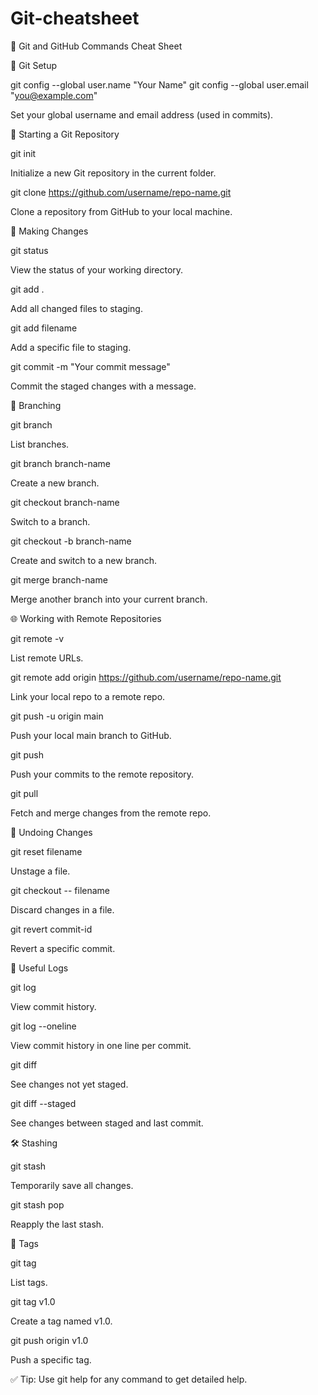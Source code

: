# Git-cheatsheet

📘 Git and GitHub Commands Cheat Sheet

🔧 Git Setup

git config --global user.name "Your Name"
git config --global user.email "you@example.com"

Set your global username and email address (used in commits).

📁 Starting a Git Repository

git init

Initialize a new Git repository in the current folder.

git clone https://github.com/username/repo-name.git

Clone a repository from GitHub to your local machine.

📄 Making Changes

git status

View the status of your working directory.

git add .

Add all changed files to staging.

git add filename

Add a specific file to staging.

git commit -m "Your commit message"

Commit the staged changes with a message.

🔁 Branching

git branch

List branches.

git branch branch-name

Create a new branch.

git checkout branch-name

Switch to a branch.

git checkout -b branch-name

Create and switch to a new branch.

git merge branch-name

Merge another branch into your current branch.

🌐 Working with Remote Repositories

git remote -v

List remote URLs.

git remote add origin https://github.com/username/repo-name.git

Link your local repo to a remote repo.

git push -u origin main

Push your local main branch to GitHub.

git push

Push your commits to the remote repository.

git pull

Fetch and merge changes from the remote repo.

🩽 Undoing Changes

git reset filename

Unstage a file.

git checkout -- filename

Discard changes in a file.

git revert commit-id

Revert a specific commit.

💃 Useful Logs

git log

View commit history.

git log --oneline

View commit history in one line per commit.

git diff

See changes not yet staged.

git diff --staged

See changes between staged and last commit.

🛠️ Stashing

git stash

Temporarily save all changes.

git stash pop

Reapply the last stash.

📌 Tags

git tag

List tags.

git tag v1.0

Create a tag named v1.0.

git push origin v1.0

Push a specific tag.

✅ Tip: Use git help <command> for any command to get detailed help.
